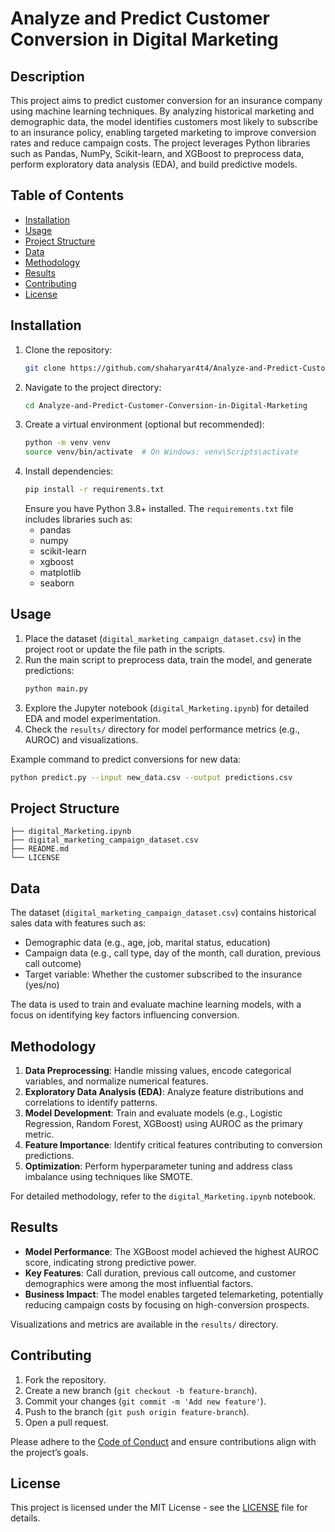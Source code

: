 # Analyze and Predict Customer Conversion in Digital Marketing

## Description
This project aims to predict customer conversion for an insurance company using machine learning techniques. By analyzing historical marketing and demographic data, the model identifies customers most likely to subscribe to an insurance policy, enabling targeted marketing to improve conversion rates and reduce campaign costs. The project leverages Python libraries such as Pandas, NumPy, Scikit-learn, and XGBoost to preprocess data, perform exploratory data analysis (EDA), and build predictive models.

## Table of Contents
- [Installation](#installation)
- [Usage](#usage)
- [Project Structure](#project-structure)
- [Data](#data)
- [Methodology](#methodology)
- [Results](#results)
- [Contributing](#contributing)
- [License](#license)

## Installation
1. Clone the repository:
   ```bash
   git clone https://github.com/shaharyar4t4/Analyze-and-Predict-Customer-Conversion-in-Digital-Marketing.git
   ```
2. Navigate to the project directory:
   ```bash
   cd Analyze-and-Predict-Customer-Conversion-in-Digital-Marketing
   ```
3. Create a virtual environment (optional but recommended):
   ```bash
   python -m venv venv
   source venv/bin/activate  # On Windows: venv\Scripts\activate
   ```
4. Install dependencies:
   ```bash
   pip install -r requirements.txt
   ```
   Ensure you have Python 3.8+ installed. The `requirements.txt` file includes libraries such as:
   - pandas
   - numpy
   - scikit-learn
   - xgboost
   - matplotlib
   - seaborn

## Usage
1. Place the dataset (`digital_marketing_campaign_dataset.csv`) in the project root or update the file path in the scripts.
2. Run the main script to preprocess data, train the model, and generate predictions:
   ```bash
   python main.py
   ```
3. Explore the Jupyter notebook (`digital_Marketing.ipynb`) for detailed EDA and model experimentation.
4. Check the `results/` directory for model performance metrics (e.g., AUROC) and visualizations.

Example command to predict conversions for new data:
```bash
python predict.py --input new_data.csv --output predictions.csv
```

## Project Structure
```
├── digital_Marketing.ipynb
├── digital_marketing_campaign_dataset.csv
├── README.md
└── LICENSE
```

## Data
The dataset (`digital_marketing_campaign_dataset.csv`) contains historical sales data with features such as:
- Demographic data (e.g., age, job, marital status, education)
- Campaign data (e.g., call type, day of the month, call duration, previous call outcome)
- Target variable: Whether the customer subscribed to the insurance (yes/no)

The data is used to train and evaluate machine learning models, with a focus on identifying key factors influencing conversion.

## Methodology
1. **Data Preprocessing**: Handle missing values, encode categorical variables, and normalize numerical features.
2. **Exploratory Data Analysis (EDA)**: Analyze feature distributions and correlations to identify patterns.
3. **Model Development**: Train and evaluate models (e.g., Logistic Regression, Random Forest, XGBoost) using AUROC as the primary metric.
4. **Feature Importance**: Identify critical features contributing to conversion predictions.
5. **Optimization**: Perform hyperparameter tuning and address class imbalance using techniques like SMOTE.

For detailed methodology, refer to the `digital_Marketing.ipynb` notebook.

## Results
- **Model Performance**: The XGBoost model achieved the highest AUROC score, indicating strong predictive power.
- **Key Features**: Call duration, previous call outcome, and customer demographics were among the most influential factors.
- **Business Impact**: The model enables targeted telemarketing, potentially reducing campaign costs by focusing on high-conversion prospects.

Visualizations and metrics are available in the `results/` directory.

## Contributing
1. Fork the repository.
2. Create a new branch (`git checkout -b feature-branch`).
3. Commit your changes (`git commit -m 'Add new feature'`).
4. Push to the branch (`git push origin feature-branch`).
5. Open a pull request.

Please adhere to the [Code of Conduct](CODE_OF_CONDUCT.md) and ensure contributions align with the project’s goals.

## License
This project is licensed under the MIT License - see the [LICENSE](LICENSE) file for details.